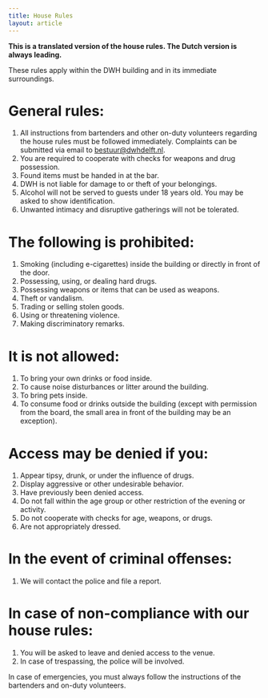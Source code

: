 ```yaml
---
title: House Rules
layout: article
---
```


**This is a translated version of the house rules. The Dutch version is always leading.**

These rules apply within the DWH building and in its immediate surroundings.

# General rules:

1. All instructions from bartenders and other on-duty volunteers regarding the house rules must be followed immediately. Complaints can be submitted via email to bestuur@dwhdelft.nl.
2. You are required to cooperate with checks for weapons and drug possession.
3. Found items must be handed in at the bar.
4. DWH is not liable for damage to or theft of your belongings.
5. Alcohol will not be served to guests under 18 years old. You may be asked to show identification.
6. Unwanted intimacy and disruptive gatherings will not be tolerated.

# The following is prohibited:

1. Smoking (including e-cigarettes) inside the building or directly in front of the door.
2. Possessing, using, or dealing hard drugs.
3. Possessing weapons or items that can be used as weapons.
4. Theft or vandalism.
5. Trading or selling stolen goods.
6. Using or threatening violence.
7. Making discriminatory remarks.

# It is not allowed:

1. To bring your own drinks or food inside.
2. To cause noise disturbances or litter around the building.
3. To bring pets inside.
4. To consume food or drinks outside the building (except with permission from the board, the small area in front of the building may be an exception).

# Access may be denied if you:

1. Appear tipsy, drunk, or under the influence of drugs.
2. Display aggressive or other undesirable behavior.
3. Have previously been denied access.
4. Do not fall within the age group or other restriction of the evening or activity.
5. Do not cooperate with checks for age, weapons, or drugs.
6. Are not appropriately dressed.

# In the event of criminal offenses:

1. We will contact the police and file a report.

# In case of non-compliance with our house rules:

1. You will be asked to leave and denied access to the venue.
2. In case of trespassing, the police will be involved.

In case of emergencies, you must always follow the instructions of the bartenders and on-duty volunteers.

